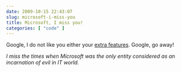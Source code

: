 ```yaml
---
date: 2009-10-15 22:43:07
slug: microsoft-i-miss-you
title: Microsoft, I miss you!
categories: [ "code" ]
---
```


Google, I do not like you either your [extra features](http://gmailblog.blogspot.com/2009/10/new-in-labs-got-wrong-bob.html). Google, go away!

_<mawkishly>_I miss the times when Microsoft was the only entity considered as an incarnation of evil in IT world._</mawkishly>_

